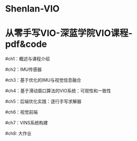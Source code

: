 # Shenlan-VIO

# 从零手写VIO-深蓝学院VIO课程-pdf&code

#ch1：概述与课程介绍

#ch2：IMU传感器

#ch3：基于优化的IMU与视觉信息融合

#ch4：基于滑动窗口算法的VIO系统：可观性和一致性

#ch5：后端优化实践：逐行手写求解器

#ch6：视觉前端

#ch7：VINS系统构建

#ch8: 大作业